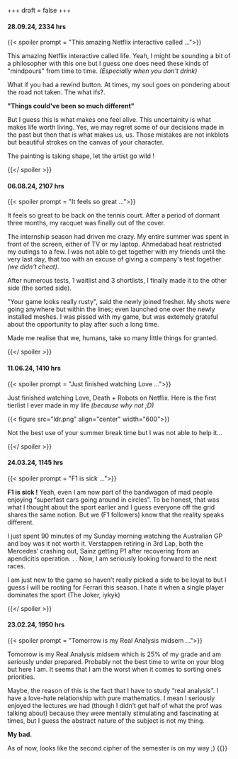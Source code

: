 +++
draft = false
+++

#### 28.09.24, 2334 hrs

{{< spoiler prompt = "This amazing Netflix interactive called ...">}}

<p>
This amazing Netflix interactive called life. Yeah, I might be sounding a bit of a philosopher with this one but I guess one does need these kinds of "mindpours" from time to time. <i>(Especially when you don't drink)</i>
</p>

<p>
What if you had a rewind button. At times, my soul goes on pondering about the road not taken. The what ifs?. 
</p>

<p>
<b>"Things could've been so much different"</b>
</p>

<p>
But I guess this is what makes one feel alive. This uncertainity is what makes life worth living. Yes, we may regret some of our decisions made in the past but then that is what makes us, us. Those mistakes are not inkblots but beautiful strokes on the canvas of your character.
</p>

The painting is taking shape, let the artist go wild !


{{</ spoiler >}}

#### 06.08.24, 2107 hrs

{{< spoiler prompt = "It feels so great ...">}}

<p>
It feels so great to be back on the tennis court. After a period of dormant three months, my racquet was finally out of the cover. 
</p>
<p>
The internship season had driven me crazy. My entire summer was spent in front of the screen, either of TV or my laptop. Ahmedabad heat restricted my outings to a few. I was not able to get together with my friends until the very last day, that too with an excuse of giving a company's test together <i>(we didn't cheat)</i>.
</p>
<p>
After numerous tests, 1 waitlist and 3 shortlists, I finally made it to the other side (the sorted side). 
</p>
<p>
"Your game looks really rusty", said the newly joined fresher. My shots were going anywhere but within the lines; even launched one over the newly installed meshes. I was pissed with my game, but was extemely grateful about the opportunity to play after such a long time.
</p>

Made me realise that we, humans, take so many little things for granted.

{{</ spoiler >}}

#### 11.06.24, 1410 hrs

{{< spoiler prompt = "Just finished watching Love ...">}}
<p>
Just finished watching Love, Death + Robots on Netflix. Here is the first tierlist I ever made in my life <i>(because why not ;D)</i>
</p>

{{< figure src="ldr.png" align="center" width="600">}}

Not the best use of your summer break time but I was not able to help it...

{{</ spoiler >}}

#### 24.03.24, 1145 hrs

{{< spoiler prompt = "F1 is sick ...">}}
<p>
<b>F1 is sick !</b> Yeah, even I am now part of the bandwagon of mad people enjoying “superfast cars going around in circles”. To be honest, that was what I thought about the sport earlier and I guess everyone off the grid shares the same notion. But we (F1 followers) know that the reality speaks different.
</p>
<p>
I just spent 90 minutes of my Sunday morning watching the Australian GP and boy was it not worth it. Verstappen retiring in 3rd Lap, both the Mercedes’ crashing out, Sainz getting P1 after recovering from an apendicitis operation. . . Now, I am seriously looking forward to the next races.
</p>

I am just new to the game so haven’t really picked a side to be loyal to but I guess I will be rooting for Ferrari this season. I hate it when a single player dominates the sport (The Joker, iykyk)

{{</ spoiler >}}

#### 23.02.24, 1950 hrs

{{< spoiler prompt = "Tomorrow is my Real Analysis midsem ...">}}
<p>
Tomorrow is my Real Analysis midsem which is 25% of my grade and am seriously under prepared. Probably not the best time to write on your blog but here I am. It seems that I am the worst when it comes to sorting one’s priorities.
</p>
<p>
Maybe, the reason of this is the fact that I have to study “real analysis”. I have a love-hate relationship with pure mathematics. I mean I seriously enjoyed the lectures we had (though I didn’t get half of what the prof was talking about) because they were mentally stimulating and fascinating at times, but I guess the abstract nature of the subject is not my thing.
</p>
<p>
<b>My bad.</b>
</p>
As of now, looks like the second cipher of the semester is on my way ;)
{{</ spoiler >}}

